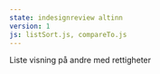 ```yaml
---
state: indesignreview altinn
version: 1
js: listSort.js, compareTo.js
---
```

Liste visning på andre med rettigheter